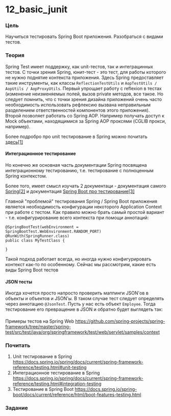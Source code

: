 # 12_basic_junit

### Цель

Научиться тестировать Spring Boot приложения. Разобраться с видами тестов.

### Теория

Spring Test имеет поддержку, как unit-тестов, так и интеграцинных тестов. С точки зрения Spring, юнит-тест - это тест, для 
работы которого не нужно поднятие контекста приложения. Здесь Spring предоставляет такие инструменты, как классы ```ReflectionTestUtils```
 и ```AopTestUtils / AopUtils / AopProxyUtils```. Первый упрощает работу с reflexion в тестах (изменение неизменяемых полей, 
 вызов private методов, все такое. Но следует помнить, что с точки зрения дизайна приложений очень часто необходимость 
 использовать рефлексию вызвана неправильным разделением ответственностей компонентов этого приложения). Второй позволяет
 работать со Spring AOP. Например получать доступ к Mock объектами, находящимися за Spring AOP проксями (CGLIB прокси, например).

Более подробро про unit тестирование в Spring можно почитать [здесь[1]](https://docs.spring.io/spring/docs/current/spring-framework-reference/testing.html#unit-testing)

#### Интеграционное тестирование 

Но конечно же основная часть документации Spring посвящена интеграционному тестированию, т.е. тестирование с полноценным Spring контекстом.

Более того, имеет смысл изучать 2 документаци - документация самого [Spring[2]](https://docs.spring.io/spring/docs/current/spring-framework-reference/testing.html#integration-testing) 
 и документация [Spring Boot про тестирование[3]](https://docs.spring.io/spring-boot/docs/current/reference/html/boot-features-testing.html)

Главной "проблемой" тестирования Spring / Spring Boot приложения является необходимость конфигурации некоторого Application Context
при работе с тестом. Как правило можно брать самый простой вариант - т.е. конфигурирование всего контекста при помощи
аннотаций:
```
@SpringBootTest(webEnvironment = SpringBootTest.WebEnvironment.RANDOM_PORT)
@RunWith(SpringRunner.class)
public class MyTestClass {

}
```
Такой подход работает всегда, но иногда нужно конфигурировать контекст как-то по особенному. Сейчас мы рассмотрим, какие есть
виды Spring Boot тестов


#### JSON тесты

Иногда хочется просто напросто проверить маппинги JSON'ов в объекты и объектов и JSON'ы. В таком случае тест следует 
определять через аннотацию ```@JsonTest```. Пусть у нас есть объект ```Employee```. Тогда тестирование его превращение
в JSON и обратно будет выглядеть так:




#### 


Примеры тестов на Spring Web https://github.com/spring-projects/spring-framework/tree/master/spring-test/src/test/java/org/springframework/test/web/servlet/samples/context


### Почитать

1. Unit тестирование в Spring https://docs.spring.io/spring/docs/current/spring-framework-reference/testing.html#unit-testing
2. Интеграционное тестирование в Spring https://docs.spring.io/spring/docs/current/spring-framework-reference/testing.html#integration-testing
3. Тестирование в Spring Boot https://docs.spring.io/spring-boot/docs/current/reference/html/boot-features-testing.html

### Задание
